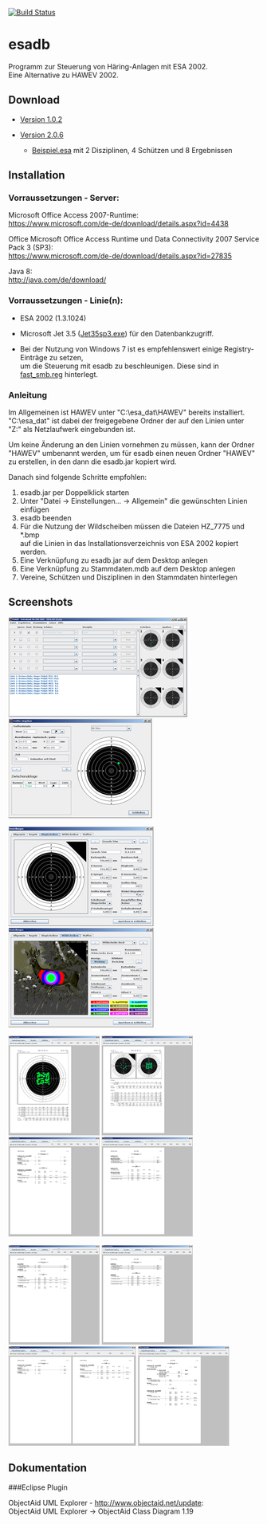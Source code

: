 [![Build Status](https://travis-ci.org/SmallLars/esadb.png?branch=master)](https://travis-ci.org/SmallLars/esadb)

# esadb

Programm zur Steuerung von Häring-Anlagen mit ESA 2002.  
Eine Alternative zu HAWEV 2002.

## Download

* [Version 1.0.2](https://github.com/SmallLars/esadb/raw/v1/pub/esadb.jar)

* [Version 2.0.6](https://github.com/SmallLars/esadb/raw/v2/pub/esadb.jar)
    * [Beispiel.esa](https://github.com/SmallLars/esadb/raw/v2/pub/Beispiel.esa) mit 2 Disziplinen, 4 Schützen und 8 Ergebnissen

## Installation

### Vorraussetzungen - Server:

Microsoft Office Access 2007-Runtime:  
https://www.microsoft.com/de-de/download/details.aspx?id=4438

Office Microsoft Office Access Runtime und Data Connectivity 2007 Service Pack 3 (SP3):  
https://www.microsoft.com/de-de/download/details.aspx?id=27835

Java 8:  
http://java.com/de/download/

### Vorraussetzungen - Linie(n):

* ESA 2002 (1.3.1024)

* Microsoft Jet 3.5 ([Jet35sp3.exe](http://download.microsoft.com/download/office97pro/sp/1/win98/EN-US/Jet35sp3.exe)) für den Datenbankzugriff.

* Bei der Nutzung von Windows 7 ist es empfehlenswert einige Registry-Einträge zu setzen,  
um die Steuerung mit esadb zu beschleunigen. Diese sind in [fast_smb.reg](https://github.com/SmallLars/esadb/raw/master/pub/fast_smb.reg) hinterlegt.

### Anleitung

Im Allgemeinen ist HAWEV unter "C:\esa_dat\HAWEV" bereits installiert.  
"C:\esa_dat" ist dabei der freigegebene Ordner der auf den Linien unter  
"Z:" als Netzlaufwerk eingebunden ist.

Um keine Änderung an den Linien vornehmen zu müssen, kann der Ordner  
"HAWEV" umbenannt werden, um für esadb einen neuen Ordner "HAWEV"  
zu erstellen, in den dann die esadb.jar kopiert wird.

Danach sind folgende Schritte empfohlen:

1. esadb.jar per Doppelklick starten
2. Unter "Datei -> Einstellungen... -> Allgemein" die gewünschten Linien einfügen
3. esadb beenden
4. Für die Nutzung der Wildscheiben müssen die Dateien HZ_7775 und *.bmp  
auf die Linien in das Installationsverzeichnis von ESA 2002 kopiert werden.
5. Eine Verknüpfung zu esadb.jar auf dem Desktop anlegen
6. Eine Verknüpfung zu Stammdaten.mdb auf dem Desktop anlegen
7. Vereine, Schützen und Disziplinen in den Stammdaten hinterlegen

## Screenshots

[![Hautprogramm](https://github.com/SmallLars/esadb/raw/master/pub/main_tn.png)](https://github.com/SmallLars/esadb/raw/master/pub/main.png)
[![Treffereditor](https://github.com/SmallLars/esadb/raw/master/pub/hits_tn.png)](https://github.com/SmallLars/esadb/raw/master/pub/hits.png)

[![Scheibeneditor](https://github.com/SmallLars/esadb/raw/master/pub/ringtarget_tn.png)](https://github.com/SmallLars/esadb/raw/master/pub/ringtarget.png)
[![Scheibeneditor](https://github.com/SmallLars/esadb/raw/master/pub/deertarget_tn.png)](https://github.com/SmallLars/esadb/raw/master/pub/deertarget.png)

[![Einzelergebnis - Wertung](https://github.com/SmallLars/esadb/raw/master/pub/result_match_tn.png)](https://github.com/SmallLars/esadb/raw/master/pub/result_match.png)
[![Einzelergebnis - Probe und Wertung](https://github.com/SmallLars/esadb/raw/master/pub/result_both_tn.png)](https://github.com/SmallLars/esadb/raw/master/pub/result_both.png)
[![Ergebnisliste - Geschlecht und Alter](https://github.com/SmallLars/esadb/raw/master/pub/result_list_1_tn.png)](https://github.com/SmallLars/esadb/raw/master/pub/result_list_1.png)
[![Ergebnisliste - Alter](https://github.com/SmallLars/esadb/raw/master/pub/result_list_2_tn.png)](https://github.com/SmallLars/esadb/raw/master/pub/result_list_2.png)

[![Ergebnisliste - Geschlecht](https://github.com/SmallLars/esadb/raw/master/pub/result_list_3_tn.png)](https://github.com/SmallLars/esadb/raw/master/pub/result_list_3.png)
[![Ergebnisliste - Beliebig](https://github.com/SmallLars/esadb/raw/master/pub/result_list_4_tn.png)](https://github.com/SmallLars/esadb/raw/master/pub/result_list_4.png)
[![Ergebnisliste - Eigene Seite](https://github.com/SmallLars/esadb/raw/master/pub/result_list_5_tn.png)](https://github.com/SmallLars/esadb/raw/master/pub/result_list_5.png)
[![Ergebnisliste - Mannschaften](https://github.com/SmallLars/esadb/raw/master/pub/result_list_6_tn.png)](https://github.com/SmallLars/esadb/raw/master/pub/result_list_6.png)

## Dokumentation

###Eclipse Plugin

ObjectAid UML Explorer - http://www.objectaid.net/update:  
ObjectAid UML Explorer -> ObjectAid Class Diagram 1.19